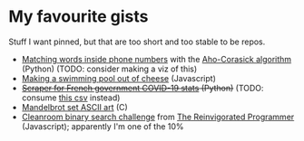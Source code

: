 # My favourite gists

Stuff I want pinned, but that are too short and too stable to be repos.

* [Matching words inside phone numbers](https://gist.github.com/LeopoldTal/92e89ea3d01857b327b27a64fb37d00c) with the [Aho-Corasick algorithm](https://en.wikipedia.org/wiki/Aho%E2%80%93Corasick_algorithm) (Python) (TODO: consider making a viz of this)
* [Making a swimming pool out of cheese](https://gist.github.com/LeopoldTal/ceb164a1be41aca6c13e4afae254a671) (Javascript)
* ~~[Scraper for French government COVID-19 stats](https://gist.github.com/LeopoldTal/ff64601de455749a9d457b098a3da01f) (Python)~~ (TODO: consume [this csv](https://www.data.gouv.fr/fr/datasets/synthese-des-indicateurs-de-suivi-de-lepidemie-covid-19/#resources) instead)
* [Mandelbrot set ASCII art](https://gist.github.com/LeopoldTal/2aa79947c4cab728402c4054d6733254) (C)
* [Cleanroom binary search challenge](https://gist.github.com/LeopoldTal/9713aecf4abb45c8515c95b913b017ab) from [The Reinvigorated Programmer](https://reprog.wordpress.com/2010/04/19/are-you-one-of-the-10-percent/) (Javascript); apparently I'm one of the 10%
